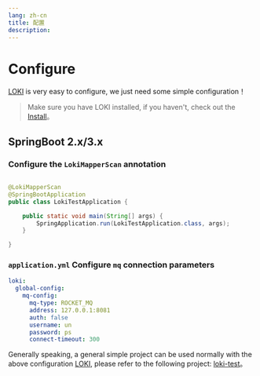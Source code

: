 ```yaml
---
lang: zh-cn
title: 配置
description: 
---
```


# Configure

[LOKI](https://github.com/guoshiqiufeng/loki) is very easy to configure, we just need some simple configuration！

> Make sure you have LOKI installed, if you haven't, check out the [Install](install.md)。

## SpringBoot 2.x/3.x

### Configure the `LokiMapperScan` annotation

```java

@LokiMapperScan
@SpringBootApplication
public class LokiTestApplication {

    public static void main(String[] args) {
        SpringApplication.run(LokiTestApplication.class, args);
    }

}
```

### `application.yml` Configure `mq` connection parameters

```yaml
loki:
  global-config:
    mq-config:
      mq-type: ROCKET_MQ
      address: 127.0.0.1:8081
      auth: false
      username: un
      password: ps
      connect-timeout: 300
```

Generally speaking, a general simple project can be used normally with the above
configuration [LOKI](https://github.com/guoshiqiufeng/loki), please refer to the following project:
[loki-test](https://github.com/guoshiqiufeng/loki-test)。

